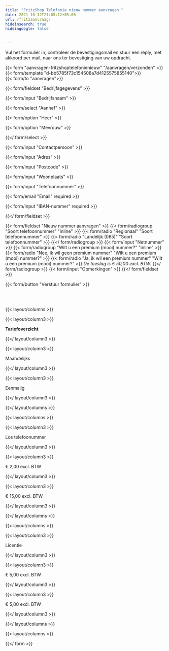 ```yaml
---
title: "FritzShop Telefonie nieuw nummer aanvragen!"
date: 2021-10-12T21:05:12+05:00
url: /fritzaanvraag/
hideinsearch: true
hideingoogle: false

  
---
```


Vul het formulier in, controleer de bevestigingsmail en stuur een reply, met akkoord per mail, naar ons ter bevestiging van uw opdracht.

{{< form "aanvragen-fritzshoptelefonienieuw" "/aanvragen/verzonden" >}}  
{{< form/template "d-bb5785f73c154508a7d4125575855140">}}  
{{< form/to "aanvragen">}}

{{< form/fieldset "Bedrijfsgegevens" >}}

{{< form/input "Bedrijfsnaam" >}}

{{< form/select "Aanhef" >}}

{{< form/option "Heer" >}}

{{< form/option "Mevrouw" >}}

{{</ form/select >}}

{{< form/input "Contactpersoon" >}}

{{< form/input "Adres" >}}

{{< form/input "Postcode" >}}

{{< form/input "Woonplaats" >}}

{{< form/input "Telefoonnummer" >}}

{{< form/email "Email" required >}}

{{< form/input "IBAN-nummer" required >}}

{{</ form/fieldset >}}


{{< form/fieldset "Nieuw nummer aanvragen" >}} {{< form/radiogroup "Soort telefoonnummer" "inline" >}} {{< form/radio "Regionaal" "Soort telefoonnummer" >}} {{< form/radio "Landelijk (085)" "Soort telefoonnummer" >}} {{</ form/radiogroup >}} {{< form/input "Netnummer"   >}} {{< form/radiogroup "Wilt u een premium (mooi) nummer?" "inline" >}} {{< form/radio "Nee, ik wil geen premium nummer" "Wilt u een premium (mooi) nummer?" >}} {{< form/radio "Ja, ik wil een premium nummer" "Wilt u een premium (mooi) nummer?" >}} _De toeslag is € 50,00 excl. BTW._
{{</ form/radiogroup >}}
{{< form/input "Opmerkingen"  >}}
{{</ form/fieldset >}}


{{< form/button "Verstuur formulier" >}}

<br><br>

{{< layout/columns >}}

{{< layout/column3 >}}

**Tariefoverzicht**

{{</ layout/column3 >}}

{{< layout/column3 >}}

Maandelijks

{{</ layout/column3 >}}

{{< layout/column3 >}}

Eenmalig

{{</ layout/column3 >}}

{{</ layout/columns >}}

{{< layout/columns >}}

{{< layout/column3 >}}

Los telefoonummer

{{</ layout/column3 >}}

{{< layout/column3 >}}

€ 2,00 excl. BTW

{{</ layout/column3 >}}

{{< layout/column3 >}}

€ 15,00 excl. BTW

{{</ layout/column3 >}}

{{</ layout/columns >}}

{{< layout/columns >}}

{{< layout/column3 >}}

Licentie

{{</ layout/column3 >}}

{{< layout/column3 >}}

€ 5,00 excl. BTW

{{</ layout/column3 >}}

{{< layout/column3 >}}

€ 5,00 excl. BTW

{{</ layout/column3 >}}

{{</ layout/columns >}}

{{< layout/columns >}}

{{</ form >}}
